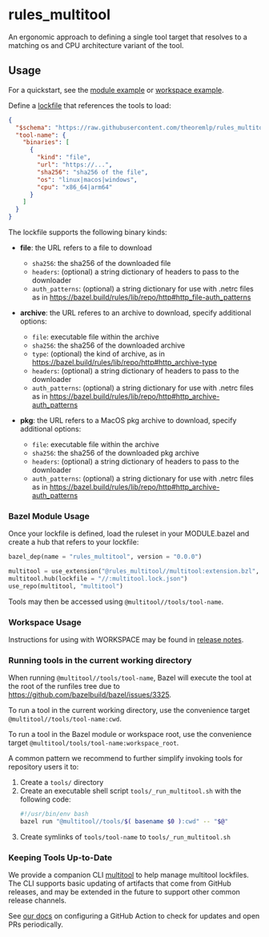 # rules_multitool

An ergonomic approach to defining a single tool target that resolves to a matching os and CPU architecture variant of the tool.

## Usage

For a quickstart, see the [module example](examples/module/) or [workspace example](examples/workspace/).

Define a [lockfile](lockfile.schema.json) that references the tools to load:

```json
{
  "$schema": "https://raw.githubusercontent.com/theoremlp/rules_multitool/main/lockfile.schema.json",
  "tool-name": {
    "binaries": [
      {
        "kind": "file",
        "url": "https://...",
        "sha256": "sha256 of the file",
        "os": "linux|macos|windows",
        "cpu": "x86_64|arm64"
      }
    ]
  }
}
```

The lockfile supports the following binary kinds:

- **file**: the URL refers to a file to download

  - `sha256`: the sha256 of the downloaded file
  - `headers`: (optional) a string dictionary of headers to pass to the downloader
  - `auth_patterns`: (optional) a string dictionary for use with .netrc files as in https://bazel.build/rules/lib/repo/http#http_file-auth_patterns

- **archive**: the URL referes to an archive to download, specify additional options:

  - `file`: executable file within the archive
  - `sha256`: the sha256 of the downloaded archive
  - `type`: (optional) the kind of archive, as in https://bazel.build/rules/lib/repo/http#http_archive-type
  - `headers`: (optional) a string dictionary of headers to pass to the downloader
  - `auth_patterns`: (optional) a string dictionary for use with .netrc files as in https://bazel.build/rules/lib/repo/http#http_archive-auth_patterns

- **pkg**: the URL refers to a MacOS pkg archive to download, specify additional options:

  - `file`: executable file within the archive
  - `sha256`: the sha256 of the downloaded pkg archive
  - `headers`: (optional) a string dictionary of headers to pass to the downloader
  - `auth_patterns`: (optional) a string dictionary for use with .netrc files as in https://bazel.build/rules/lib/repo/http#http_archive-auth_patterns

### Bazel Module Usage

Once your lockfile is defined, load the ruleset in your MODULE.bazel and create a hub that refers to your lockfile:

```python
bazel_dep(name = "rules_multitool", version = "0.0.0")

multitool = use_extension("@rules_multitool//multitool:extension.bzl", "multitool")
multitool.hub(lockfile = "//:multitool.lock.json")
use_repo(multitool, "multitool")
```

Tools may then be accessed using `@multitool//tools/tool-name`.

### Workspace Usage

Instructions for using with WORKSPACE may be found in [release notes](https://github.com/theoremlp/rules_multitool/releases).

### Running tools in the current working directory

When running `@multitool//tools/tool-name`, Bazel will execute the tool at the root of the runfiles tree due to https://github.com/bazelbuild/bazel/issues/3325.

To run a tool in the current working directory, use the convenience target `@multitool//tools/tool-name:cwd`.

To run a tool in the Bazel module or workspace root, use the convenience target `@multitool/tools/tool-name:workspace_root`.

A common pattern we recommend to further simplify invoking tools for repository users it to:

1.  Create a `tools/` directory
1.  Create an executable shell script `tools/_run_multitool.sh` with the following code:
    ```sh
    #!/usr/bin/env bash
    bazel run "@multitool//tools/$( basename $0 ):cwd" -- "$@"
    ```
1.  Create symlinks of `tools/tool-name` to `tools/_run_multitool.sh`

### Keeping Tools Up-to-Date

We provide a companion CLI [multitool](https://github.com/theoremlp/multitool) to help manage multitool lockfiles. The CLI supports basic updating of artifacts that come from GitHub releases, and may be extended in the future to support other common release channels.

See [our docs](docs/automation.md) on configuring a GitHub Action to check for updates and open PRs periodically.
